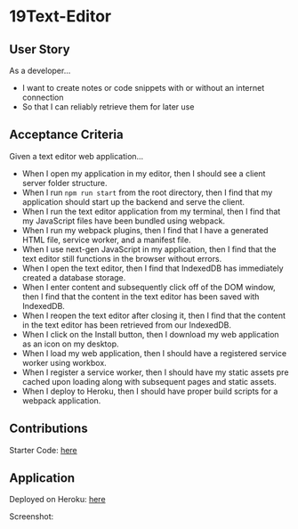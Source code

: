 # 19Text-Editor

## User Story

As a developer...
* I want to create notes or code snippets with or without an internet connection
* So that I can reliably retrieve them for later use

## Acceptance Criteria

Given a text editor web application...
* When I open my application in my editor, then I should see a client server folder structure.
* When I run `npm run start` from the root directory, then I find that my application should start up the backend and serve the client.
* When I run the text editor application from my terminal, then I find that my JavaScript files have been bundled using webpack.
* When I run my webpack plugins, then I find that I have a generated HTML file, service worker, and a manifest file.
* When I use next-gen JavaScript in my application, then I find that the text editor still functions in the browser without errors.
* When I open the text editor, then I find that IndexedDB has immediately created a database storage.
* When I enter content and subsequently click off of the DOM window, then I find that the content in the text editor has been saved with IndexedDB.
* When I reopen the text editor after closing it, then I find that the content in the text editor has been retrieved from our IndexedDB.
* When I click on the Install button, then I download my web application as an icon on my desktop.
* When I load my web application, then I should have a registered service worker using workbox.
* When I register a service worker, then I should have my static assets pre cached upon loading along with subsequent pages and static assets.
* When I deploy to Heroku, then I should have proper build scripts for a webpack application.

## Contributions

Starter Code: [here](https://github.com/coding-boot-camp/cautious-meme)

## Application

Deployed on Heroku: [here](https://obscure-stream-62783-6a8711a42e49.herokuapp.com/)

Screenshot:

